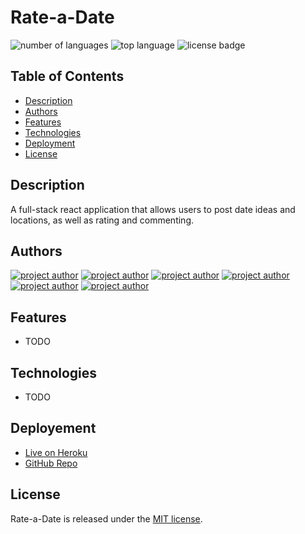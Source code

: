# Rate-a-Date

![number of languages](https://img.shields.io/github/languages/count/connerjm/Rate-a-Date)
![top language](https://img.shields.io/github/languages/top/connerjm/Rate-a-Date)
![license badge](https://img.shields.io/github/license/connerjm/Rate-a-Date)

## Table of Contents

- [Description](#description)
- [Authors](#authors)
- [Features](#features)
- [Technologies](#technologies)
- [Deployment](#deployment)
- [License](#license)

## Description

A full-stack react application that allows users to post date ideas and locations, as well as rating and commenting.

## Authors

[![project author](https://img.shields.io/badge/Author-Conner-blueviolet)](https://github.com/connerjm)
[![project author](https://img.shields.io/badge/Author-Corbin-blueviolet)](https://github.com/Corbingar)
[![project author](https://img.shields.io/badge/Author-Danielle-blueviolet)](https://github.com/dorley1993)
[![project author](https://img.shields.io/badge/Author-Kay-blueviolet)](https://github.com/FAC-73)
[![project author](https://img.shields.io/badge/Author-Megan-blueviolet)](https://github.com/msr102087)
[![project author](https://img.shields.io/badge/Author-Rikio-blueviolet)](https://github.com/rikioh)

## Features

- TODO

## Technologies

- TODO

## Deployement

- [Live on Heroku](https://rate--a--date.herokuapp.com/)
- [GitHub Repo](https://github.com/Connerjm/Rate-a-Date)

## License

Rate-a-Date is released under the [MIT license](https://www.opensource.org/licenses/mit).
